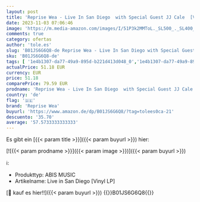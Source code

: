 ```yaml
---
layout: post
title: 'Reprise Wea - Live In San Diego  with Special Guest JJ Cale  [Vinyl LP]'
date: 2023-11-03 07:06:46
image: 'https://m.media-amazon.com/images/I/51P3k2MMToL._SL500_._SL400_.jpg'
comments: true
category: ofertas
author: 'tole.es'
slug: 'B01JS6G6Q8-de Reprise Wea - Live In San Diego with Special Guest JJ Cale...'
sku: 'B01JS6G6Q8-de'
tags: [ '1e4b1307-da77-49a9-895d-b221d413d048_0','1e4b1307-da77-49a9-895d-b221d413d048_7601','905a2af1-15b0-41e8-8d66-5164d18c431a_0','Arborist Merchandising Root','Artist Pages Filter Nodes','AutoRip','Bluesrock','Box-Set','Box-Sets','Custom Stores','Featured Categories','Formate','Live-Alben','Main Albums','Musik Kategorien','Musik-CDs & Vinyl','Regular Stores','Rock','Self Service','Shops','Special Features Stores','Vinyl','reprise wea','🇩🇪', ]
actualPrice: 51.18 EUR
currency: EUR
price: 51.18
comparePrice: 79.59 EUR
prodname: 'Reprise Wea - Live In San Diego  with Special Guest JJ Cale  [Vinyl LP]'
country: 'de'
flag: '🇩🇪'
brand: 'Reprise Wea'
buyurl: 'https://www.amazon.de/dp/B01JS6G6Q8/?tag=tolees0ca-21'
descuento: '35.70'
average: '57.5733333333333'
---
```


Es gibt ein [{{< param title >}}]({{< param buyurl >}}) hier:

[![{{< param prodname >}}]({{< param image >}})]({{< param buyurl >}})

ℹ️:

- Produkttyp: ABIS MUSIC
- Artikelname: Live in San Diego [Vinyl LP]

[🛒 kauf es hier!!]({{< param buyurl >}})
{{<world>}}B01JS6G6Q8{{</world>}}
